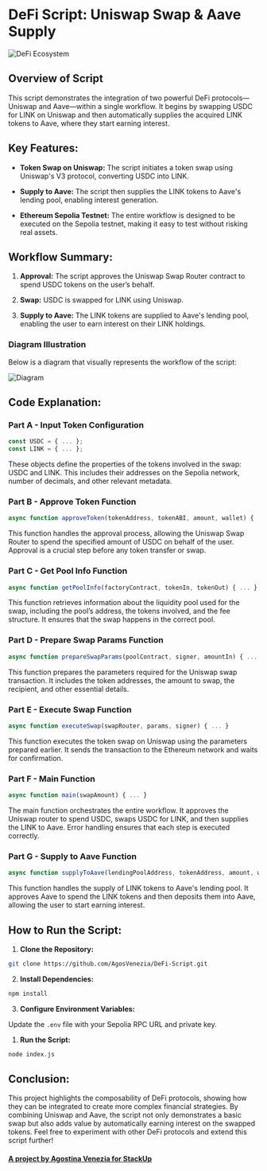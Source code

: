 # DeFi Script: Uniswap Swap & Aave Supply

![DeFi Ecosystem](https://ibb.co/wBDMpHc)

## Overview of Script

This script demonstrates the integration of two powerful DeFi protocols—Uniswap and Aave—within a single workflow. It begins by swapping USDC for LINK on Uniswap and then automatically supplies the acquired LINK tokens to Aave, where they start earning interest.


## Key Features:

- **Token Swap on Uniswap:** The script initiates a token swap using Uniswap's V3 protocol, converting USDC into LINK.

- **Supply to Aave:** The script then supplies the LINK tokens to Aave's lending pool, enabling interest generation.

- **Ethereum Sepolia Testnet:** The entire workflow is designed to be executed on the Sepolia testnet, making it easy to test without risking real assets.


## Workflow Summary:

1. **Approval:** The script approves the Uniswap Swap Router contract to spend USDC tokens on the user’s behalf.

2. **Swap:** USDC is swapped for LINK using Uniswap.

3. **Supply to Aave:** The LINK tokens are supplied to Aave's lending pool, enabling the user to earn interest on their LINK holdings.


### Diagram Illustration

Below is a diagram that visually represents the workflow of the script:

![Diagram](https://ibb.co/84kr8gn)


## Code Explanation:

### Part A - Input Token Configuration

```javascript
const USDC = { ... };
const LINK = { ... };
```

These objects define the properties of the tokens involved in the swap: USDC and LINK. This includes their addresses on the Sepolia network, number of decimals, and other relevant metadata.

### Part B - Approve Token Function

```javascript
async function approveToken(tokenAddress, tokenABI, amount, wallet) { ... }
```

This function handles the approval process, allowing the Uniswap Swap Router to spend the specified amount of USDC on behalf of the user. Approval is a crucial step before any token transfer or swap.

### Part C - Get Pool Info Function

```javascript
async function getPoolInfo(factoryContract, tokenIn, tokenOut) { ... }
```

This function retrieves information about the liquidity pool used for the swap, including the pool’s address, the tokens involved, and the fee structure. It ensures that the swap happens in the correct pool.

### Part D - Prepare Swap Params Function

```javascript
async function prepareSwapParams(poolContract, signer, amountIn) { ... }
```

This function prepares the parameters required for the Uniswap swap transaction. It includes the token addresses, the amount to swap, the recipient, and other essential details.

### Part E - Execute Swap Function

```javascript
async function executeSwap(swapRouter, params, signer) { ... }
```

This function executes the token swap on Uniswap using the parameters prepared earlier. It sends the transaction to the Ethereum network and waits for confirmation.

### Part F - Main Function

```javascript
async function main(swapAmount) { ... }
```

The main function orchestrates the entire workflow. It approves the Uniswap router to spend USDC, swaps USDC for LINK, and then supplies the LINK to Aave. Error handling ensures that each step is executed correctly.

### Part G - Supply to Aave Function

```javascript
async function supplyToAave(lendingPoolAddress, tokenAddress, amount, wallet) { ... }
```

This function handles the supply of LINK tokens to Aave's lending pool. It approves Aave to spend the LINK tokens and then deposits them into Aave, allowing the user to start earning interest.


## How to Run the Script:

1. **Clone the Repository:** 

```bash
git clone https://github.com/AgosVenezia/DeFi-Script.git
```

2. **Install Dependencies:** 

```bash
npm install
```

3. **Configure Environment Variables:** 

Update the `.env` file with your Sepolia RPC URL and private key.

1. **Run the Script:** 

```bash
node index.js
```


## Conclusion:

This project highlights the composability of DeFi protocols, showing how they can be integrated to create more complex financial strategies. By combining Uniswap and Aave, the script not only demonstrates a basic swap but also adds value by automatically earning interest on the swapped tokens. Feel free to experiment with other DeFi protocols and extend this script further!


#### [A project by Agostina Venezia for StackUp](https://earn.stackup.dev/)